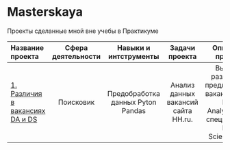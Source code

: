 # Masterskaya

Проекты сделанные мной вне учебы в Практикуме

|Название проекта| Сфера деятельности|  Навыки и интструменты| Задачи проекта|Описание проекта|
|:---------|:----------:|:----------:|:---------:| :--------:|
|[1. Различия в вакансиях DA и DS](https://github.com/Pachkovskaya/Masterskaya/blob/main/Independent%20Work/%D0%A0%D0%B0%D0%B7%D0%BB%D0%B8%D1%87%D0%B8%D1%8F%20%D0%B2%20%D0%B2%D0%B0%D0%BA%D0%B0%D0%BD%D1%81%D0%B8%D1%8F%D1%85%20%D0%B4%D0%BB%D1%8F%20DA%20%D0%B8%20DS%20(1).ipynb)| Поисковик  |Предобработка данных Pyton Pandas |Анализ данных вакансий сайта HH.ru. |    Выявить различия в предлагаемых вакансиях для Data Analyst(DA) и специалистов Data Science(DS). |
